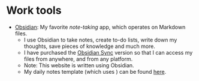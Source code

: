 # Work tools
- [Obsidian](https://obsidian.md/): My favorite *note-taking* app, which operates on Markdown files. 
	- I use Obsidian to take notes, create to-do lists, write down my thoughts, save pieces of knowledge and much more. 
	- I have purchased the [Obsidian Sync](https://obsidian.md/sync) version so that I can access my files from anywhere, and from any platform.   
	- Note: This website is written using Obsidian. 
	- My daily notes template (which uses ) can be found [here](https://github.com/dqsis/dqsis.github.io/blob/main/files/daily%20notes%20template.md).  